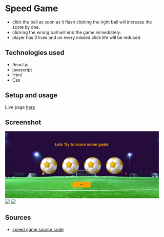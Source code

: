 # Speed Game

- click the ball as soon as it flash clicking the right ball will increase the score by one.
- clicking the wrong ball will end the game immediately.
- player has 3 lives and on every missed click life will be reduced.

## Technologies used

- React.js
- javascript
- Html
- Css

## Setup and usage

Live page [here](https://reactspeedgame.netlify.app/)

## Screenshot

<img src="src\assets\images\project.jpg"/>
<img src="src\assets\images\Speed-Game (1).png "/>
<img src="src\assets\images\Speed-Game.png" />

## Sources

- [speed game source code](https://github.com/hasanmd91/speedgame_react.js)
